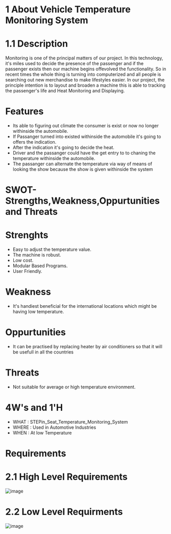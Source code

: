 # 1 About Vehicle Temperature Monitoring System

# 1.1 Description

Monitoring is one of the principal matters of our project. In this technology, it's miles used to decide the presence of the passenger and if the passenger exists then our machine begins offevolved the functionality. So in recent times the whole thing is turning into computerized and all people is searching out new merchandise to make lifestyles easier. In our project, the principle intention is to layout and broaden a machine this is able to tracking the passenger's life and Heat Monitoring and Displaying.

# Features
* Its able to figuring out climate the consumer is exist or now no longer withinside the automobile.
* If Passanger turned into existed withinside the automobile it's going to offers the indication.
* After the indication it's going to decide the heat.
* Driver and the passanger could have the get entry to to chaning the temperature withinside the automobile.
* The passanger can alternate the temperature via way of means of looking the show because the show is given withinside the system

# SWOT-Strengths,Weakness,Oppurtunities and Threats

# Strenghts
* Easy to adjust the temperature value.
* The machine is robust.
* Low cost.
* Modular Based Programs.
* User Friendly.

# Weakness
* It's handiest beneficial for the international locations which might be having low temperature.

# Oppurtunities
* It can be practised by replacing heater by air conditioners so that it will be usefull in all the countries

# Threats
* Not suitable for average or high temperature environment.

# 4W's and 1'H
* WHAT : STEPin_Seat_Temperature_Monitoring_System
* WHERE : Used in Automotive Industries
* WHEN : At low Temperature

# Requirements

# 2.1 High Level Requirements

![image](https://user-images.githubusercontent.com/98792351/155832858-09b0a014-bbfd-42dd-8989-9e9c5ee1b87d.png)

# 2.2 Low Level Requirments

![image](https://user-images.githubusercontent.com/98792351/155833002-21846d14-04a1-4b29-964b-28b901e80e64.png)

